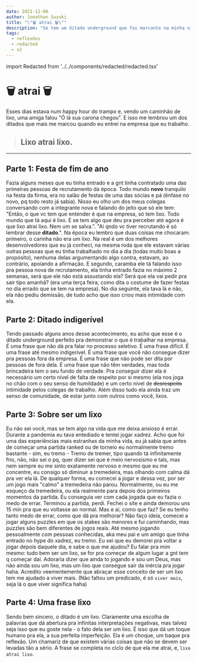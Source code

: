 ```yaml
---
date: 2021-12-08
author: Jonathan Suzuki
title: "\"🗑️ atrai 🗑️\""
description: "Se tem um ditado underground que foi marcante na minha vida esse ditado é:"
tags:
  - reflexões
  - redacted
  - v2
---
```


import Redacted from '../../components/redacted/redacted.tsx'

# 🗑️ atrai 🗑️

Esses dias estava num happy hour do trampo e, vendo um caminhão de lixo, <Redacted redacted="Fer">uma amiga</Redacted> falou "Ó lá sua carona chegou". E isso me lembrou um dos ditados que mais me marcou quando eu entrei na empresa que eu trabalho.

> ## Lixo atrai lixo.

---

## Parte 1: Festa de fim de ano

Fazia alguns meses que eu tinha entrado e a gnt tinha contratado uma das primeiras pessoas de recrutamento da época. Todo mundo **novo** tranquilo na festa da firma, era no salão de festas de uma das sócias e pá (ênfase no novo, pq todo resto já sabia). Nisso eu olho <Redacted redacted="Saulo">um dos meus colegas</Redacted> conversando com <Redacted redacted="Fla">a integrante nova</Redacted> e falando do jeito que só ele tem: "Então, o que vc tem que entender é que na <Redacted redacted="Qulture">empresa</Redacted>, só tem lixo. Todo mundo que tá aqui é lixo. E se tem algo que deu pra perceber até agora é que lixo atrai lixo. Nem um se salva.". "Ai qndo vc tiver recrutando é só lembrar desse **ditado**.". Na época eu lembro que duas coisas me chocaram: primeiro, o carinha não era um lixo. Na real é um dos melhores desenvolvedores que eu já conheci, na mesma roda que ele estavam várias outras pessoas que eu tinha trabalhado no dia a dia (todas muito boas a propósito), nenhuma delas argumentando algo contra, estavam, ao contrário, apoiando a afirmação. E segundo, caramba ele tá falando isso pra pessoa nova de recrutamento, ela tinha entrado fazia no máximo 2 semanas, será que ele não está assustando ela? Será que ela vai pedir pra sair tipo amanhã? (era uma terça feira, como dita o costume de fazer festas no dia errado que se tem na empresa). No dia seguinte, ela tava lá e não, ela não pediu demissão, de tudo acho que isso criou mais intimidade com ela.

## Parte 2: Ditado indigerível

Tendo passado alguns anos desse acontecimento, eu acho que esse é o ditado underground perfeito pra demonstrar o que é trabalhar na <Redacted redacted="Qulture">empresa</Redacted>. É uma frase que não dá pra falar no processo seletivo. É uma frase difícil. É uma frase até mesmo indigerível. É uma frase que você não consegue dizer pra pessoas fora da empresa. É uma frase que não pode ser dita por pessoas de fora dela. É uma frase que não têm verdades, mas toda brincadeira tem o seu fundo de verdade. Pra conseguir dizer ela é necessário um certo nível de falta de respeito por si mesmo (ela nos joga no chão com o seu senso de humildade) e um certo nível de ~~desrespeito~~ intimidade pelos colegas de trabalho. Além disso tudo ela ainda traz um senso de comunidade, de estar junto com outros como você, lixos.

## Parte 3: Sobre ser um lixo

Eu não sei você, mas se tem algo na vida que me deixa ansioso é errar. Durante a pandemia eu tava entediado e tentei jogar xadrez. Acho que foi uma das experiências mais estranhas da minha vida, eu já sabia que antes de começar uma partida ranked ou de torneio eu normalmente tremo bastante - sim, eu tremo - Tremo de tremer, tipo quando tá infinitamente frio, não, não sei o pq, quer dizer sei que é meio nervosismo e tals, mas nem sempre eu me sinto exatamente nervoso e mesmo que eu me concentre, eu consigo só diminuir a tremedeira, mas olhando com calma dá pra ver ela lá. De qualquer forma, eu comecei a jogar e dessa vez, por ser um jogo mais "calmo" a tremedeira não parou. Normalmente, ou eu me esqueço da tremedeira, ou ela realmente para depois dos primeiros momentos da partida. Eu conseguia ver com cada jogada que eu fazia o medo de errar. Terminou a partida, perdi. Fechei o site e ainda demorou uns 15 min pra que eu voltasse ao normal. Mas e ai, como que faz? Se eu tenho tanto medo de errar, como que dá pra melhorar? Não faço ideia, comecei a jogar alguns puzzles em que os stakes são menores e fui caminhando, mas puzzles são bem diferentes de jogos reais. Até mesmo jogando pessoalmente com pessoas conhecidas, aka meu pai e <Redacted redacted="Totó">um amigo</Redacted> que tinha entrado no hype do xadrez, eu tremo. Eu sei que eu demorei pra voltar a jogar depois daquele dia, e sabe o que me ajudou? Eu falar pra mim mesmo: tudo bem ser um lixo, se for pra começar de algum lugar a gnt tem q começar daí. Adoraria dizer que ainda to jogando e sou um Deus, mas não ainda sou um lixo, mas um lixo que consegue sair da inércia pra jogar haha. Acredito veementemente que abraçar esse conceito de ser um lixo tem me ajudado a viver mais. (Não faltou um predicado, é só `viver mais`, seja lá o que viver significa haha)

## Parte 4: Uma frase lixo

Sendo bem sincero, o ditado é um lixo. Claramente uma escolha de palavras que dá abertura pra infinitas interpretações negativas, mas talvez seja isso que eu goste nela - o fato dela ser um lixo. É isso que dá um toque humano pra ela, a sua perfeita imperfeição. Ela é um choque, um baque pra reflexão. Um chamariz de que existem várias coisas que não se devem ser levadas tão a sério. A frase se completa no ciclo de que ela me atrai, e, `lixo atrai lixo`.